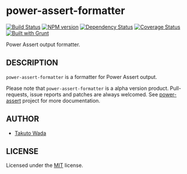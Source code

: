 power-assert-formatter
================================

[![Build Status](https://travis-ci.org/twada/power-assert-formatter.png?branch=master)](https://travis-ci.org/twada/power-assert-formatter)
[![NPM version](https://badge.fury.io/js/power-assert-formatter.png)](http://badge.fury.io/js/power-assert-formatter)
[![Dependency Status](https://gemnasium.com/twada/power-assert-formatter.png)](https://gemnasium.com/twada/power-assert-formatter)
[![Coverage Status](https://coveralls.io/repos/twada/power-assert-formatter/badge.png?branch=master)](https://coveralls.io/r/twada/power-assert-formatter?branch=master)
[![Built with Grunt](https://cdn.gruntjs.com/builtwith.png)](http://gruntjs.com/)

Power Assert output formatter.


DESCRIPTION
---------------------------------------
`power-assert-formatter` is a formatter for Power Assert output.

Please note that `power-assert-formatter` is a alpha version product. Pull-requests, issue reports and patches are always welcomed. See [power-assert](http://github.com/twada/power-assert) project for more documentation.


AUTHOR
---------------------------------------
* [Takuto Wada](http://github.com/twada)


LICENSE
---------------------------------------
Licensed under the [MIT](https://raw.github.com/twada/power-assert-formatter/master/MIT-LICENSE.txt) license.

